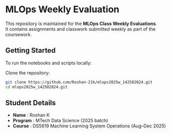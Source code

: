 # MLOps Weekly Evaluation

This repository is maintained for the **MLOps Class Weekly Evaluations**.  
It contains assignments and classwork submitted weekly as part of the coursework.  


## Getting Started
To run the notebooks and scripts locally:

Clone the repository:
   ```bash
   git clone https://github.com/Roshan-21k/mlops2025w_142502024.git
   cd mlops2025w_142502024.git
```

## Student Details

- **Name** : Roshan K
- **Program** : MTech Data Science (2025 batch)
- **Course** : DS5619 Machine Learning System Operations (Aug–Dec 2025)
